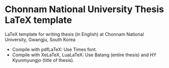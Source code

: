 # Chonnam National University Thesis LaTeX template

LaTeX template for writing thesis (in English) at Chonnam National University, Gwangju, South Korea
* Compile with pdfLaTeX: Use Times font.
* Compile with XeLaTeX, LuaLaTeX: Use Batang (entire thesis) and HY Kyunmyungjo (title of thesis).
